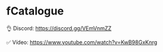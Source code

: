 # fCatalogue

👌 Discord: https://discord.gg/VEmVnmZZ

✅ Vídeo: https://www.youtube.com/watch?v=KwB98GxKnrg
